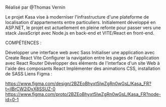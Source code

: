 Réalisé par @Thomas Vernin

Le projet Kasa vise à moderniser l'infrastructure d'une plateforme de localisation d'appartements entre particuliers. Initialement développé en ASP.NET, le projet est actuellement en pleine refonte pour passer vers une stack JavaScript avec Node.js en back-end et VITE/React en front-end.

COMPÉTENCES :

Développer une interface web avec Sass
Initialiser une application avec Create React Vite
Configurer la navigation entre les pages de l'application avec React Router
Développer des éléments de l'interface d'un site Web à l'aide des composants React
Implémenter des animations CSS, installation de SASS
Liens Figma :

https://www.figma.com/design/2BZEoBhyxt5IwZgRn0wGsL/Kasa_FR?t=ilBrCW2iDyX8SSUZ-0 https://www.figma.com/proto/2BZEoBhyxt5IwZgRn0wGsL/Kasa_FR?node-id=0-1
